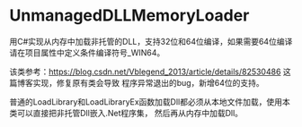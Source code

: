 # UnmanagedDLLMemoryLoader 
用C#实现从内存中加载非托管的DLL，支持32位和64位编译，如果需要64位编译请在项目属性中定义条件编译符号_WIN64。

该类参考：https://blog.csdn.net/Vblegend_2013/article/details/82530486 这篇博客实现，修复原有类会导致
程序异常退出的bug，新增64位的支持。

普通的LoadLibrary和LoadLibraryEx函数加载Dll都必须从本地文件加载，使用本类可以直接把非托管Dll嵌入.Net程序集，
然后再从内存中加载Dll。
